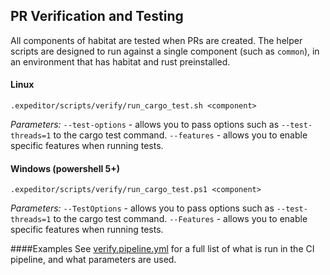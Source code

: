## PR Verification and Testing

All components of habitat are tested when PRs are created. The helper scripts are designed to run against a single component (such as `common`), in an environment that has habitat and rust preinstalled.

#### Linux
```
.expeditor/scripts/verify/run_cargo_test.sh <component>
```
*Parameters:*
`--test-options` - allows you to pass options such as `--test-threads=1` to the cargo test command.
`--features` - allows you to enable specific features when running tests.

#### Windows (powershell 5+)
```
.expeditor/scripts/verify/run_cargo_test.ps1 <component>
```
*Parameters:*
`--TestOptions` - allows you to pass options such as `--test-threads=1` to the cargo test command.
`--Features` - allows you to enable specific features when running tests.

####Examples
See [verify.pipeline.yml](.expeditor/verify.pipeline.yml) for a full list of what is run in the CI pipeline, and what parameters are used.